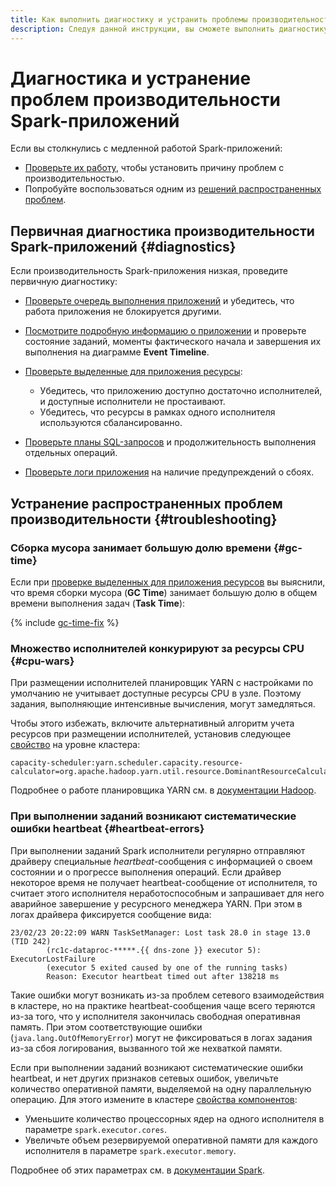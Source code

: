 ```yaml
---
title: Как выполнить диагностику и устранить проблемы производительности Spark-приложений в {{ dataproc-full-name }}
description: Следуя данной инструкции, вы сможете выполнить диагностику и устранить проблемы производительности Spark-приложений.
---
```


# Диагностика и устранение проблем производительности Spark-приложений

Если вы столкнулись с медленной работой Spark-приложений:

* [Проверьте их работу](#diagnostics), чтобы установить причину проблем с производительностью.
* Попробуйте воспользоваться одним из [решений распространенных проблем](#troubleshooting).

## Первичная диагностика производительности Spark-приложений {#diagnostics}

Если производительность Spark-приложения низкая, проведите первичную диагностику:

* [Проверьте очередь выполнения приложений](./spark-monitoring.md#queue) и убедитесь, что работа приложения не блокируется другими.
* [Посмотрите подробную информацию о приложении](./spark-monitoring.md#info) и проверьте состояние заданий, моменты фактического начала и завершения их выполнения на диаграмме **Event Timeline**.
* [Проверьте выделенные для приложения ресурсы](./spark-monitoring.md#resources):

    * Убедитесь, что приложению доступно достаточно исполнителей, и доступные исполнители не простаивают.
    * Убедитесь, что ресурсы в рамках одного исполнителя используются сбалансированно.

* [Проверьте планы SQL-запросов](./spark-monitoring.md#sql) и продолжительность выполнения отдельных операций.
* [Проверьте логи приложения](./spark-monitoring.md#logs) на наличие предупреждений о сбоях.

## Устранение распространенных проблем производительности {#troubleshooting}

### Сборка мусора занимает большую долю времени {#gc-time}

Если при [проверке выделенных для приложения ресурсов](./spark-monitoring.md#resources) вы выяснили, что время сборки мусора (**GC Time**) занимает большую долю в общем времени выполнения задач (**Task Time**):

{% include [gc-time-fix](../../_includes/data-processing/gc-time-fix.md) %}

### Множество исполнителей конкурируют за ресурсы CPU {#cpu-wars}

При размещении исполнителей планировщик YARN с настройками по умолчанию не учитывает доступные ресурсы CPU в узле. Поэтому задания, выполняющие интенсивные вычисления, могут замедляться.

Чтобы этого избежать, включите альтернативный алгоритм учета ресурсов при размещении исполнителей, установив следующее [свойство](../concepts/settings-list.md) на уровне кластера:

```text
capacity-scheduler:yarn.scheduler.capacity.resource-calculator=org.apache.hadoop.yarn.util.resource.DominantResourceCalculator
```

Подробнее о работе планировщика YARN см. в [документации Hadoop](https://hadoop.apache.org/docs/current/hadoop-yarn/hadoop-yarn-site/CapacityScheduler.html).

### При выполнении заданий возникают систематические ошибки heartbeat {#heartbeat-errors}

При выполнении заданий Spark исполнители регулярно отправляют драйверу специальные _heartbeat_-сообщения с информацией о своем состоянии и о прогрессе выполнения операций. Если драйвер некоторое время не получает heartbeat-сообщение от исполнителя, то считает этого исполнителя неработоспособным и запрашивает для него аварийное завершение у ресурсного менеджера YARN. При этом в логах драйвера фиксируется сообщение вида:

```text
23/02/23 20:22:09 WARN TaskSetManager: Lost task 28.0 in stage 13.0 (TID 242) 
        (rc1c-dataproc-*****.{{ dns-zone }} executor 5): ExecutorLostFailure 
        (executor 5 exited caused by one of the running tasks) 
        Reason: Executor heartbeat timed out after 138218 ms
```

Такие ошибки могут возникать из-за проблем сетевого взаимодействия в кластере, но на практике heartbeat-сообщения чаще всего теряются из-за того, что у исполнителя закончилась свободная оперативная память. При этом соответствующие ошибки (`java.lang.OutOfMemoryError`) могут не фиксироваться в логах задания из-за сбоя логирования, вызванного той же нехваткой памяти.

Если при выполнении заданий возникают систематические ошибки heartbeat, и нет других признаков сетевых ошибок, увеличьте количество оперативной памяти, выделяемой на одну параллельную операцию. Для этого измените в кластере [свойства компонентов](../concepts/settings-list.md):

* Уменьшите количество процессорных ядер на одного исполнителя в параметре `spark.executor.cores`.
* Увеличьте объем резервируемой оперативной памяти для каждого исполнителя в параметре `spark.executor.memory`.

Подробнее об этих параметрах см. в [документации Spark](https://spark.apache.org/docs/latest/configuration.html#available-properties).
